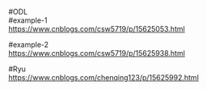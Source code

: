 #ODL  
#example-1  
https://www.cnblogs.com/csw5719/p/15625053.html  
 
#example-2  
https://www.cnblogs.com/csw5719/p/15625938.html   
 
#Ryu  
https://www.cnblogs.com/chenqing123/p/15625992.html  


